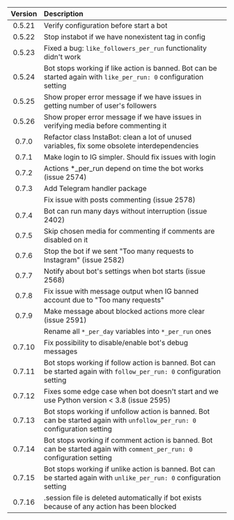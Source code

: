 | Version | Description                                        |
|:-------:|:---------------------------------------------------|
| 0.5.21  | Verify configuration before start a bot            |
| 0.5.22  | Stop instabot if we have nonexistent tag in config |
| 0.5.23  | Fixed a bug: `like_followers_per_run` functionality didn't work |
| 0.5.24  | Bot stops working if like action is banned. Bot can be started again with `like_per_run: 0` configuration setting |
| 0.5.25  | Show proper error message if we have issues in getting number of user's followers |
| 0.5.26  | Show proper error message if we have issues in verifying media before commenting it |
| 0.7.0   | Refactor class InstaBot: clean a lot of unused variables, fix some obsolete interdependencies |
| 0.7.1   | Make login to IG simpler. Should fix issues with login |
| 0.7.2   | Actions *_per_run depend on time the bot works (issue 2574) |
| 0.7.3   | Add Telegram handler package |
|         | Fix issue with posts commenting (issue 2578) |
| 0.7.4   | Bot can run many days without interruption (issue 2402) |
| 0.7.5   | Skip chosen media for commenting if comments are disabled on it |
| 0.7.6   | Stop the bot if we sent "Too many requests to Instagram" (issue 2582) |
| 0.7.7   | Notify about bot's settings when bot starts (issue 2568) |
| 0.7.8   | Fix issue with message output when IG banned account due to "Too many requests" |
| 0.7.9   | Make message about blocked actions more clear (issue 2591) |
|         | Rename all `*_per_day` variables into `*_per_run` ones |
| 0.7.10  | Fix possibility to disable/enable bot's debug messages |
| 0.7.11  | Bot stops working if follow action is banned. Bot can be started again with `follow_per_run: 0` configuration setting |
| 0.7.12  | Fixes some edge case when bot doesn't start and we use Python version < 3.8 (issue 2595) |
| 0.7.13  | Bot stops working if unfollow action is banned. Bot can be started again with `unfollow_per_run: 0` configuration setting |
| 0.7.14  | Bot stops working if comment action is banned. Bot can be started again with `comment_per_run: 0` configuration setting |
| 0.7.15  | Bot stops working if unlike action is banned. Bot can be started again with `unlike_per_run: 0` configuration setting |
| 0.7.16  | .session file is deleted automatically if bot exists because of any action has been blocked |